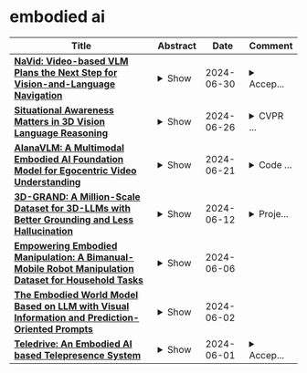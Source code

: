 # embodied ai

| **Title** | **Abstract** | **Date** | **Comment** |
| --- | --- | --- | --- |
| **[NaVid: Video-based VLM Plans the Next Step for Vision-and-Language Navigation](http://arxiv.org/abs/2402.15852v7)** | <details><summary>Show</summary><p>Vision-and-language navigation (VLN) stands as a key research problem of Embodied AI, aiming at enabling agents to navigate in unseen environments following linguistic instructions. In this field, generalization is a long-standing challenge, either to out-of-distribution scenes or from Sim to Real. In this paper, we propose NaVid, a video-based large vision language model (VLM), to mitigate such a generalization gap. NaVid makes the first endeavor to showcase the capability of VLMs to achieve state-of-the-art level navigation performance without any maps, odometers, or depth inputs. Following human instruction, NaVid only requires an on-the-fly video stream from a monocular RGB camera equipped on the robot to output the next-step action. Our formulation mimics how humans navigate and naturally gets rid of the problems introduced by odometer noises, and the Sim2Real gaps from map or depth inputs. Moreover, our video-based approach can effectively encode the historical observations of robots as spatio-temporal contexts for decision making and instruction following. We train NaVid with 510k navigation samples collected from continuous environments, including action-planning and instruction-reasoning samples, along with 763k large-scale web data. Extensive experiments show that NaVid achieves state-of-the-art performance in simulation environments and the real world, demonstrating superior cross-dataset and Sim2Real transfer. We thus believe our proposed VLM approach plans the next step for not only the navigation agents but also this research field.</p></details> | 2024-06-30 | <details><summary>Accep...</summary><p>Accepted by Robotics: Science and Systems (RSS 2024)</p></details> |
| **[Situational Awareness Matters in 3D Vision Language Reasoning](http://arxiv.org/abs/2406.07544v2)** | <details><summary>Show</summary><p>Being able to carry out complicated vision language reasoning tasks in 3D space represents a significant milestone in developing household robots and human-centered embodied AI. In this work, we demonstrate that a critical and distinct challenge in 3D vision language reasoning is situational awareness, which incorporates two key components: (1) The autonomous agent grounds its self-location based on a language prompt. (2) The agent answers open-ended questions from the perspective of its calculated position. To address this challenge, we introduce SIG3D, an end-to-end Situation-Grounded model for 3D vision language reasoning. We tokenize the 3D scene into sparse voxel representation and propose a language-grounded situation estimator, followed by a situated question answering module. Experiments on the SQA3D and ScanQA datasets show that SIG3D outperforms state-of-the-art models in situation estimation and question answering by a large margin (e.g., an enhancement of over 30% on situation estimation accuracy). Subsequent analysis corroborates our architectural design choices, explores the distinct functions of visual and textual tokens, and highlights the importance of situational awareness in the domain of 3D question answering.</p></details> | 2024-06-26 | <details><summary>CVPR ...</summary><p>CVPR 2024. Project Page: https://yunzeman.github.io/situation3d</p></details> |
| **[AlanaVLM: A Multimodal Embodied AI Foundation Model for Egocentric Video Understanding](http://arxiv.org/abs/2406.13807v2)** | <details><summary>Show</summary><p>AI personal assistants deployed via robots or wearables require embodied understanding to collaborate with humans effectively. However, current Vision-Language Models (VLMs) primarily focus on third-person view videos, neglecting the richness of egocentric perceptual experience. To address this gap, we propose three key contributions. First, we introduce the Egocentric Video Understanding Dataset (EVUD) for training VLMs on video captioning and question answering tasks specific to egocentric videos. Second, we present AlanaVLM, a 7B parameter VLM trained using parameter-efficient methods on EVUD. Finally, we evaluate AlanaVLM's capabilities on OpenEQA, a challenging benchmark for embodied video question answering. Our model achieves state-of-the-art performance, outperforming open-source models including strong Socratic models using GPT-4 as a planner by 3.6%. Additionally, we outperform Claude 3 and Gemini Pro Vision 1.0 and showcase competitive results compared to Gemini Pro 1.5 and GPT-4V, even surpassing the latter in spatial reasoning. This research paves the way for building efficient VLMs that can be deployed in robots or wearables, leveraging embodied video understanding to collaborate seamlessly with humans in everyday tasks, contributing to the next generation of Embodied AI.</p></details> | 2024-06-21 | <details><summary>Code ...</summary><p>Code available https://github.com/alanaai/EVUD</p></details> |
| **[3D-GRAND: A Million-Scale Dataset for 3D-LLMs with Better Grounding and Less Hallucination](http://arxiv.org/abs/2406.05132v2)** | <details><summary>Show</summary><p>The integration of language and 3D perception is crucial for developing embodied agents and robots that comprehend and interact with the physical world. While large language models (LLMs) have demonstrated impressive language understanding and generation capabilities, their adaptation to 3D environments (3D-LLMs) remains in its early stages. A primary challenge is the absence of large-scale datasets that provide dense grounding between language and 3D scenes. In this paper, we introduce 3D-GRAND, a pioneering large-scale dataset comprising 40,087 household scenes paired with 6.2 million densely-grounded scene-language instructions. Our results show that instruction tuning with 3D-GRAND significantly enhances grounding capabilities and reduces hallucinations in 3D-LLMs. As part of our contributions, we propose a comprehensive benchmark 3D-POPE to systematically evaluate hallucination in 3D-LLMs, enabling fair comparisons among future models. Our experiments highlight a scaling effect between dataset size and 3D-LLM performance, emphasizing the critical role of large-scale 3D-text datasets in advancing embodied AI research. Notably, our results demonstrate early signals for effective sim-to-real transfer, indicating that models trained on large synthetic data can perform well on real-world 3D scans. Through 3D-GRAND and 3D-POPE, we aim to equip the embodied AI community with essential resources and insights, setting the stage for more reliable and better-grounded 3D-LLMs. Project website: https://3d-grand.github.io</p></details> | 2024-06-12 | <details><summary>Proje...</summary><p>Project website: https://3d-grand.github.io</p></details> |
| **[Empowering Embodied Manipulation: A Bimanual-Mobile Robot Manipulation Dataset for Household Tasks](http://arxiv.org/abs/2405.18860v2)** | <details><summary>Show</summary><p>The advancements in embodied AI are increasingly enabling robots to tackle complex real-world tasks, such as household manipulation. However, the deployment of robots in these environments remains constrained by the lack of comprehensive bimanual-mobile robot manipulation data that can be learned. Existing datasets predominantly focus on single-arm manipulation tasks, while the few dual-arm datasets available often lack mobility features, task diversity, comprehensive sensor data, and robust evaluation metrics; they fail to capture the intricate and dynamic nature of household manipulation tasks that bimanual-mobile robots are expected to perform. To overcome these limitations, we propose BRMData, a Bimanual-mobile Robot Manipulation Dataset specifically designed for household applications. BRMData encompasses 10 diverse household tasks, including single-arm and dual-arm tasks, as well as both tabletop and mobile manipulations, utilizing multi-view and depth-sensing data information. Moreover, BRMData features tasks of increasing difficulty, ranging from single-object to multi-object grasping, non-interactive to human-robot interactive scenarios, and rigid-object to flexible-object manipulation, closely simulating real-world household applications. Additionally, we introduce a novel Manipulation Efficiency Score (MES) metric to evaluate both the precision and efficiency of robot manipulation methods in household tasks. We thoroughly evaluate and analyze the performance of advanced robot manipulation learning methods using our BRMData, aiming to drive the development of bimanual-mobile robot manipulation technologies. The dataset is now open-sourced and available at https://embodiedrobot.github.io/.</p></details> | 2024-06-06 |  |
| **[The Embodied World Model Based on LLM with Visual Information and Prediction-Oriented Prompts](http://arxiv.org/abs/2406.00765v1)** | <details><summary>Show</summary><p>In recent years, as machine learning, particularly for vision and language understanding, has been improved, research in embedded AI has also evolved. VOYAGER is a well-known LLM-based embodied AI that enables autonomous exploration in the Minecraft world, but it has issues such as underutilization of visual data and insufficient functionality as a world model. In this research, the possibility of utilizing visual data and the function of LLM as a world model were investigated with the aim of improving the performance of embodied AI. The experimental results revealed that LLM can extract necessary information from visual data, and the utilization of the information improves its performance as a world model. It was also suggested that devised prompts could bring out the LLM's function as a world model.</p></details> | 2024-06-02 |  |
| **[Teledrive: An Embodied AI based Telepresence System](http://arxiv.org/abs/2406.00375v1)** | <details><summary>Show</summary><p>This article presents Teledrive, a telepresence robotic system with embodied AI features that empowers an operator to navigate the telerobot in any unknown remote place with minimal human intervention. We conceive Teledrive in the context of democratizing remote care-giving for elderly citizens as well as for isolated patients, affected by contagious diseases. In particular, this paper focuses on the problem of navigating to a rough target area (like bedroom or kitchen) rather than pre-specified point destinations. This ushers in a unique AreaGoal based navigation feature, which has not been explored in depth in the contemporary solutions. Further, we describe an edge computing-based software system built on a WebRTC-based communication framework to realize the aforementioned scheme through an easy-to-use speech-based human-robot interaction. Moreover, to enhance the ease of operation for the remote caregiver, we incorporate a person following feature, whereby a robot follows a person on the move in its premises as directed by the operator. Moreover, the system presented is loosely coupled with specific robot hardware, unlike the existing solutions. We have evaluated the efficacy of the proposed system through baseline experiments, user study, and real-life deployment.</p></details> | 2024-06-01 | <details><summary>Accep...</summary><p>Accepted in Journal of Intelligent Robotic System</p></details> |